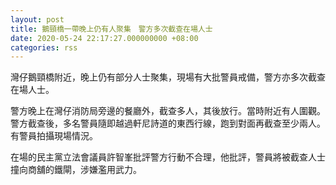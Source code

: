 ```yaml
---
layout: post
title: 鵝頸橋一帶晚上仍有人聚集　警方多次截查在場人士
date: 2020-05-24 22:17:27.000000000 +08:00
categories: rss
---
```


灣仔鵝頸橋附近，晚上仍有部分人士聚集，現場有大批警員戒備，警方亦多次截查在場人士。

警方晚上在灣仔消防局旁邊的餐廳外，截查多人，其後放行。當時附近有人圍觀。警方截查後，多名警員隨即越過軒尼詩道的東西行線，跑到對面再截查至少兩人。有警員拍攝現場情況。

在場的民主黨立法會議員許智峯批評警方行動不合理，他批評，警員將被截查人士撞向商舖的鐵閘，涉嫌濫用武力。
